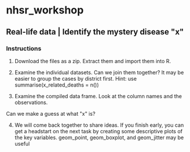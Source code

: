 # nhsr_workshop

## Real-life data | Identify the mystery disease "x"

### Instructions

1. Download the files as a zip. Extract them and import them into R.

1. Examine the individual datasets. Can we join them together? It may be easier to group the cases by district first. Hint: use summarise(x_related_deaths = n())

1. Examine the compiled data frame. Look at the column names and the observations. 

Can we make a guess at what "x" is?

4. We will come back together to share ideas. If you finish early, you can get a headstart on the next task by creating some descriptive plots of the key variables. geom_point, geom_boxplot, and geom_jitter may be useful
